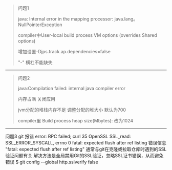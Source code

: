 
> 问题1
>
> java: Internal error in the mapping processor: java.lang。NullPointerException
>
> compiler中User-local build process VM options (overrides Shared options)
>
> 增加设置-Djps.track.ap.dependencies=false
>
> "-" 横杠不能缺失

---



> 问题2
>
> java:Compilation failed: internal java compiler error
>
> 内存占满 关闭应用
>
> jvm分配的堆栈内存不足 调整分配的堆大小 默认为700
>
> compiler里 Build process heap size(Mbytes): 改为1024

---

问题3
git 报错
error: RPC failed; curl 35 OpenSSL SSL_read: SSL_ERROR_SYSCALL, errno 0
fatal: expected flush after ref listing
错误信息 "fatal: expected flush after ref listing" 通常与git在克隆或拉取仓库时遇到的SSL验证问题有关
解决方法是全局禁用Git的SSL验证，忽略SSL证书错误，从而避免错误
$ git config --global http.sslverify false 